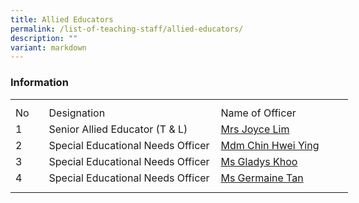 ```yaml
---
title: Allied Educators
permalink: /list-of-teaching-staff/allied-educators/
description: ""
variant: markdown
---
```

### **Information**
<table style="border-collapse:
 collapse;width:405pt" width="540" cellspacing="0" cellpadding="0" border="0"><colgroup><col style="mso-width-source:userset;mso-width-alt:1462;width:30pt" width="40"> <col style="mso-width-source:userset;mso-width-alt:10422;width:214pt" width="285"> <col style="mso-width-source:userset;mso-width-alt:7862;width:161pt" width="215"></colgroup><tbody><tr style="mso-height-source:userset;height:7.5pt" height="10"><td style="height:7.5pt;width:30pt" width="40" class="xl67" height="10"></td><td style="width:214pt" width="285" class="xl66"></td><td style="width:161pt" width="215" class="xl66"></td></tr><tr style="height:15.75pt" height="21"><td style="height:15.75pt" class="xl68" height="21">No</td><td style="border-left:none" class="xl69">Designation</td><td style="border-left:none" class="xl70">Name of Officer</td></tr><tr style="height:15.75pt" height="21"><td style="height:15.75pt" class="xl67" height="21">
1</td><td class="xl69">Senior Allied Educator (T &amp; L)</td><td style="border-top:none;border-left:none" class="xl73"><a href="mailto:tan_lian_eng@schools.gov.sg">Mrs Joyce Lim</a></td></tr><tr style="height:15.75pt" height="21"><td style="height:15.75pt" class="xl67" height="21">
2</td><td style="border-top:none" class="xl69">Special Educational Needs Officer</td><td style="border-top:none;border-left:none" class="xl73"><a href="mailto:chin_hwei_ying@schools.gov.sg">Mdm Chin Hwei Ying</a></td></tr><tr style="height:15.75pt" height="21"><td style="height:15.75pt" class="xl67" height="21">
3</td><td style="border-top:none" class="xl69">Special Educational Needs Officer</td><td style="border-top:none;border-left:none" class="xl73"><a href="mailto:khoo_sue_ching_gladys@schools.gov.sg">Ms Gladys Khoo</a></td></tr><tr style="height:15.75pt" height="21"><td style="height:15.75pt" class="xl67" height="21">	
4</td><td style="border-top:none" class="xl69">Special Educational Needs Officer</td><td style="border-top:none;border-left:none" class="xl73"><a href="mailto:@schools.gov.sg">Ms Germaine Tan</a></td></tr><tr style="mso-height-source:userset;height:6.75pt" height="9"><td style="height:6.75pt" class="xl67" height="9"></td><td class="xl66"></td><td class="xl66"></td></tr></tbody></table>